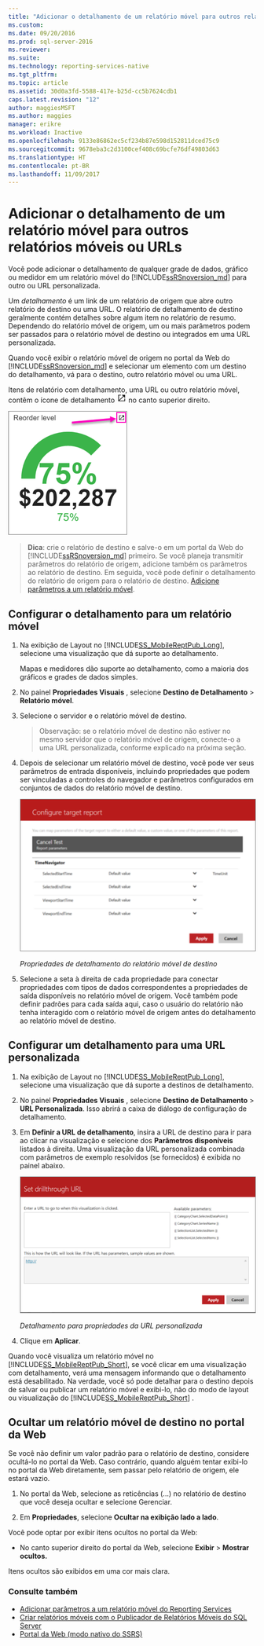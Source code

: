 ```yaml
---
title: "Adicionar o detalhamento de um relatório móvel para outros relatórios móveis ou URLs | Microsoft Docs"
ms.custom: 
ms.date: 09/20/2016
ms.prod: sql-server-2016
ms.reviewer: 
ms.suite: 
ms.technology: reporting-services-native
ms.tgt_pltfrm: 
ms.topic: article
ms.assetid: 30d0a3fd-5588-417e-b25d-cc5b7624cdb1
caps.latest.revision: "12"
author: maggiesMSFT
ms.author: maggies
manager: erikre
ms.workload: Inactive
ms.openlocfilehash: 9133e86862ec5cf234b87e598d152811dced75c9
ms.sourcegitcommit: 9678eba3c2d3100cef408c69bcfe76df49803d63
ms.translationtype: HT
ms.contentlocale: pt-BR
ms.lasthandoff: 11/09/2017
---
```

# <a name="add-drillthrough-from-a-mobile-report-to-other-mobile-reports-or-urls"></a>Adicionar o detalhamento de um relatório móvel para outros relatórios móveis ou URLs
Você pode adicionar o detalhamento de qualquer grade de dados, gráfico ou medidor em um relatório móvel do [!INCLUDE[ssRSnoversion_md](../../includes/ssrsnoversion-md.md)] para outro ou URL personalizada. 

Um *detalhamento*  é um link de um relatório de origem que abre outro relatório de destino ou uma URL. O relatório de detalhamento de destino geralmente contém detalhes sobre algum item no relatório de resumo. Dependendo do relatório móvel de origem, um ou mais parâmetros podem ser passados para o relatório móvel de destino ou integrados em uma URL personalizada.  
  
Quando você exibir o relatório móvel de origem no portal da Web do [!INCLUDE[ssRSnoversion_md](../../includes/ssrsnoversion-md.md)] e selecionar um elemento com um destino do detalhamento, vá para o destino, outro relatório móvel ou uma URL.  

Itens de relatório com detalhamento, uma URL ou outro relatório móvel, contêm o ícone de detalhamento ![mobile-report-drill-through-icon](../../reporting-services/mobile-reports/media/mobile-report-drill-through-icon.png) no canto superior direito.

![mobile-report-gauge-drill-through](../../reporting-services/mobile-reports/media/mobile-report-gauge-drill-through.png) 

>**Dica**: crie o relatório de destino e salve-o em um portal da Web do [!INCLUDE[ssRSnoversion_md](../../includes/ssrsnoversion-md.md)] primeiro. Se você planeja transmitir parâmetros do relatório de origem, adicione também os parâmetros ao relatório de destino. Em seguida, você pode definir o detalhamento do relatório de origem para o relatório de destino. [Adicione parâmetros a um relatório móvel](../../reporting-services/mobile-reports/add-parameters-to-a-mobile-report-reporting-services.md).
 
## <a name="set-up-drillthrough-to-a-mobile-report"></a>Configurar o detalhamento para um relatório móvel  

1. Na exibição de Layout no [!INCLUDE[SS_MobileReptPub_Long](../../includes/ss-mobilereptpub-long.md)], selecione uma visualização que dá suporte ao detalhamento.   

   Mapas e medidores dão suporte ao detalhamento, como a maioria dos gráficos e grades de dados simples.
   
2. No painel **Propriedades Visuais** , selecione **Destino de Detalhamento** > **Relatório móvel**.  
3. Selecione o servidor e o relatório móvel de destino.  

   >Observação: se o relatório móvel de destino não estiver no mesmo servidor que o relatório móvel de origem, conecte-o a uma URL personalizada, conforme explicado na próxima seção.  
 
4. Depois de selecionar um relatório móvel de destino, você pode ver seus parâmetros de entrada disponíveis, incluindo propriedades que podem ser vinculadas a controles do navegador e parâmetros configurados em conjuntos de dados do relatório móvel de destino.  

   ![móvel-relatório-detalhamento-destino](../../reporting-services/mobile-reports/media/mobile-report-drillthrough-target.PNG)
   
   *Propriedades de detalhamento do relatório móvel de destino*  
  
5. Selecione a seta à direita de cada propriedade para conectar propriedades com tipos de dados correspondentes a propriedades de saída disponíveis no relatório móvel de origem. Você também pode definir padrões para cada saída aqui, caso o usuário do relatório não tenha interagido com o relatório móvel de origem antes do detalhamento ao relatório móvel de destino.  
  
## <a name="set-up-a-drillthrough-to-a-custom-url"></a>Configurar um detalhamento para uma URL personalizada  
  
1. Na exibição de Layout no [!INCLUDE[SS_MobileReptPub_Long](../../includes/ss-mobilereptpub-long.md)], selecione uma visualização que dá suporte a destinos de detalhamento.    
2. No painel **Propriedades Visuais** , selecione **Destino de Detalhamento** > **URL Personalizada**.  Isso abrirá a caixa de diálogo de configuração de detalhamento.  
  
3. Em **Definir a URL de detalhamento**, insira a URL de destino para ir para ao clicar na visualização e selecione dos **Parâmetros disponíveis** listados à direita. Uma visualização da URL personalizada combinada com parâmetros de exemplo resolvidos (se fornecidos) é exibida no painel abaixo.  
  
   ![móvel-relatório-detalhamento-url](../../reporting-services/mobile-reports/media/mobile-report-drillthrough-url.PNG)
  
   *Detalhamento para propriedades da URL personalizada*  
  
4. Clique em **Aplicar**.  

  
Quando você visualiza um relatório móvel no [!INCLUDE[SS_MobileReptPub_Short](../../includes/ss-mobilereptpub-short.md)], se você clicar em uma visualização com detalhamento, verá uma mensagem informando que o detalhamento está desabilitado. Na verdade, você só pode detalhar para o destino depois de salvar ou publicar um relatório móvel e exibi-lo, não do modo de layout ou visualização do [!INCLUDE[SS_MobileReptPub_Short](../../includes/ss-mobilereptpub-short.md)] .  

## <a name="hide-a-target-mobile-report-on-the-web-portal"></a>Ocultar um relatório móvel de destino no portal da Web
Se você não definir um valor padrão para o relatório de destino, considere ocultá-lo no portal da Web. Caso contrário, quando alguém tentar exibi-lo no portal da Web diretamente, sem passar pelo relatório de origem, ele estará vazio.

1. No portal da Web, selecione as reticências (...) no relatório de destino que você deseja ocultar e selecione Gerenciar.

2. Em **Propriedades**, selecione **Ocultar na exibição lado a lado**.

Você pode optar por exibir itens ocultos no portal da Web: 

* No canto superior direito do portal da Web, selecione **Exibir** > **Mostrar ocultos.** 

Itens ocultos são exibidos em uma cor mais clara.
    
### <a name="see-also"></a>Consulte também  
 
* [Adicionar parâmetros a um relatório móvel do Reporting Services](../../reporting-services/mobile-reports/add-parameters-to-a-mobile-report-reporting-services.md)
* [Criar relatórios móveis com o Publicador de Relatórios Móveis do SQL Server](../../reporting-services/mobile-reports/create-mobile-reports-with-sql-server-mobile-report-publisher.md) 
* [Portal da Web (modo nativo do SSRS)](../../reporting-services/web-portal-ssrs-native-mode.md)

